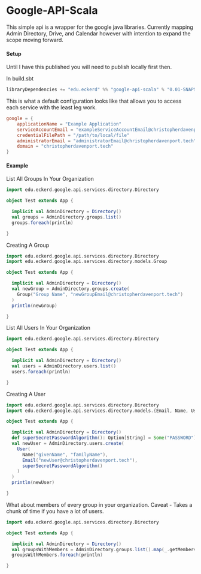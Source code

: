Google-API-Scala
================

This simple api is a wrapper for the google java libraries. Currently mapping Admin Directory, Drive,
and Calendar however with intention to expand the scope moving forward.

#### Setup
Until I have this published you will need to publish locally first then.

In build.sbt
```sbt
libraryDependencies += "edu.eckerd" %% "google-api-scala" % "0.01-SNAPSHOT"
```

This is what a default configuration looks like that allows you to access each service with the least leg work.

```conf
google = {
    applicationName = "Example Application"
    serviceAccountEmail = "exampleServiceAccountEmail@christopherdavenport.tech"
    credentialFilePath = "/path/to/local/file"
    administratorEmail = "administratorEmail@christopherdavenport.tech"
    domain = "christopherdavenport.tech"
}
```

#### Example

List All Groups In Your Organization
```scala
import edu.eckerd.google.api.services.directory.Directory

object Test extends App {

  implicit val AdminDirectory = Directory()
  val groups = AdminDirectory.groups.list()
  groups.foreach(println)

}
```

Creating A Group
```scala
import edu.eckerd.google.api.services.directory.Directory
import edu.eckerd.google.api.services.directory.models.Group

object Test extends App {

  implicit val AdminDirectory = Directory()
  val newGroup = AdminDirectory.groups.create(
    Group("Group Name", "newGroupEmail@christopherdavenport.tech")
  )
  println(newGroup)

}
```

List All Users In Your Organization
```scala
import edu.eckerd.google.api.services.directory.Directory

object Test extends App {

  implicit val AdminDirectory = Directory()
  val users = AdminDirectory.users.list()
  users.foreach(println)

}
```

Creating A User
```scala
import edu.eckerd.google.api.services.directory.Directory
import edu.eckerd.google.api.services.directory.models.{Email, Name, User}

object Test extends App {

  implicit val AdminDirectory = Directory()
  def superSecretPasswordAlgorithm(): Option[String] = Some("PASSWORD")
  val newUser = AdminDirectory.users.create(
    User(
      Name("givenName", "familyName"),
      Email("newUser@christopherdavenport.tech"),
      superSecretPasswordAlgorithm()
    )
  )
  println(newUser)

}
```

What about members of every group in your organization. Caveat - Takes a chunk of time if you have a lot of users.
```scala
import edu.eckerd.google.api.services.directory.Directory

object Test extends App {

  implicit val AdminDirectory = Directory()
  val groupsWithMembers = AdminDirectory.groups.list().map(_.getMembers)
  groupsWithMembers.foreach(println)

}
```



